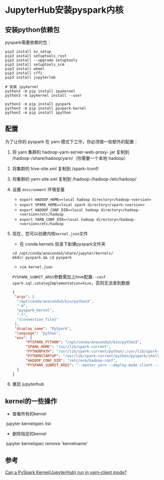 # JupyterHub安装pyspark内核

## 安装python依赖包

pyspark需要依赖的包：

```shell
pip3 install ez_setup
pip3 install setuptools_rust
pip3 install --upgrade setuptools
pip3 install setuptools_scm
pip3 install wheel
pip3 install cffi
pip3 install jupyterlab

# 安装 ipykernel
python3 -m pip install ipykernel
python3 -m ipykernel install --user

python3 -m pip install pyspark
python3 -m pip install pyspark-kernel
python3 -m pip install ipython

```

## 配置

为了让你的 pyspark 在 yarn 模式下工作，你必须做一些额外的配置：

1. 将 yarn 集群的 hadoop-yarn-server-web-proxy-<version>.jar 复制到 <local hadoop directory>/hadoop-<version>/share/hadoop/yarn/（你需要一个本地 hadoop）
2. 将集群的 hive-site.xml 复制到 <local spark directory>/spark-<version>/conf/
3. 将集群的 yarn-site.xml 复制到 <local hadoop directory>/hadoop-<version>/hadoop-<version>/etc/hadoop/
4. 设置 `environment` 环境变量
   * `export HADOOP_HOME=<local hadoop directory>/hadoop-<version>`
   * `export SPARK_HOME=<local spark directory>/spark-<version>`
   * `export HADOOP_CONF_DIR=<local hadoop directory>/hadoop-<version>/etc/hadoop`
   * `export YARN_CONF_DIR=<local hadoop directory>/hadoop-<version>/etc/hadoop`

5. 现在，您可以创建内核`kernel.json`文件

   * 在 conda kernels 目录下新建pyspark文件夹

   ```shell
   cd /opt/conda/anaconda3/share/jupyter/kernels/
   mkdir pyspark && cd pyspark
   ```

   * `vim kernel.json`

	`PYSPARK_SUBMIT_ARGS`参数需加上hive配置`--conf spark.sql.catalogImplementation=hive`，否则无法查到数据
	
	```json
	{
	 "argv": [
	  "/opt/conda/anaconda3/bin/python3",
	  "-m",
	  "pyspark_kernel",
	  "-f",
	  "{connection_file}"
	 ],
	 "display_name": "PySpark",
	 "language": "python",
	 "env": {
	      "PYSPARK_PYTHON": "/opt/conda/anaconda3/bin/python3",
	      "SPARK_HOME": "/usr/lib/spark-current",
	      "PYTHONPATH": "/usr/lib/spark-current/python/:/usr/lib/spark-current/python/lib/py4j-0.10.9-src.zip",
	      "PYTHONSTARTUP": "/usr/lib/spark-current/python/pyspark/shell.py",
	      "HADOOP_CONF_DIR": "/etc/ecm/hadoop-conf",
	      "PYSPARK_SUBMIT_ARGS": "--master yarn --deploy-mode client --conf spark.sql.catalogImplementation=hive --driver-memory 4g --num-executors 4 --executor-memory 4g --executor-cores 4 pyspark-shell"
	  }
	}
	```

6. 重启 jupyterhub



## kernel的一些操作

* 查看所有的kernel

​	jupyter kernelspec list

* 删除指定的kernel

​	jupyter kernelspec remove 'kernelname'



## 参考

[Can a PySpark Kernel(JupyterHub) run in yarn-client mode?](https://stackoverflow.com/questions/41105726/can-a-pyspark-kerneljupyterhub-run-in-yarn-client-mode)

